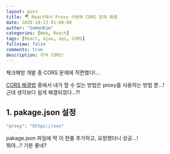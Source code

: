 ```yaml
---
layout: post
title: 🪂 React에서 Proxy 사용해 CORS 문제 해결
date: 2020-10-23 01:00:00
author: "SeWonKim"
categories: [Web, React]
tags: [React, ajax, api, CORS]
fullview: false
comments: true
description: 꺼져 CORS!
---
```


체크해방 개발 중 CORS 문제에 직면했다!...

[CORS 해결법](https://sewonkimm.github.io/git/2020/10/23/CORS.html) 중에서 내가 할 수 있는 방법은 proxy를 사용하는 방법 뿐...!     
근데 생각보다 쉽게 해결되었다...?!


## 1. pakage.json 설정

```javascript
"proxy": "https://xxx"
```

pakage.json 파일에 딱 이 한줄 추가하고, 요청했더니 성공...!    
뭐야...? 기분 좋네?
